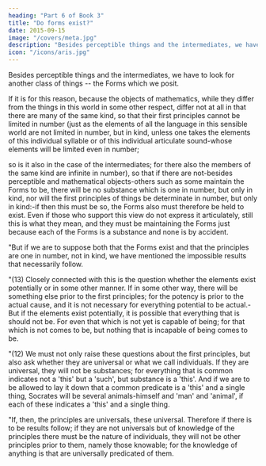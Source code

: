 ```yaml
---
heading: "Part 6 of Book 3"
title: "Do forms exist?"
date: 2015-09-15
image: "/covers/meta.jpg"
description: "Besides perceptible things and the intermediates, we have to look for another class of things -- the Forms which we posit. "
icon: "/icons/aris.jpg"
---
```



Besides perceptible things and the intermediates, we have to look for another class of things -- the Forms which we posit. 

If it is for this reason, because the objects of mathematics, while they differ from the things in this world in some other respect, differ not at all in that there are many of the same kind, so that their first principles cannot be limited in number (just as the elements of all the language in this sensible world are not limited in number, but in kind, unless one takes the elements of this individual syllable or of this individual articulate sound-whose elements will be limited even in number; 

so is it also in the case of the intermediates; for there also the members of the same kind are infinite in number), so that if there are not-besides perceptible and mathematical objects-others such as some maintain the Forms to be, there will be no substance which is one in number, but only in kind, nor will the first principles of things be determinate in number, but only in kind:-if then this must be so, the Forms also must therefore be held to exist. Even if those who support this view do not express it articulately, still this is what they mean, and they must be maintaining the Forms just because each of the Forms is a substance and none is by accident.

"But if we are to suppose both that the Forms exist and that the principles are one in number, not in kind, we have mentioned the impossible results that necessarily follow.

"(13) Closely connected with this is the question whether the elements exist potentially or in some other manner. If in some other way, there will be something else prior to the first principles; for the potency is prior to the actual cause, and it is not necessary for everything potential to be actual.-But if the elements exist potentially, it is possible that everything that is should not be. For even that which is not yet is capable of being; for that which is not comes to be, but nothing that is incapable of being comes to be.

"(12) We must not only raise these questions about the first principles, but also ask whether they are universal or what we call individuals. If they are universal, they will not be substances; for everything that is common indicates not a 'this' but a 'such', but substance is a 'this'. And if we are to be allowed to lay it down that a common predicate is a 'this' and a single thing, Socrates will be several animals-himself and 'man' and 'animal', if each of these indicates a 'this' and a single thing.

"If, then, the principles are universals, these universal. Therefore if there is to be results follow; if they are not universals but of knowledge of the principles there must be the nature of individuals, they will not be other principles prior to them, namely those knowable; for the knowledge of anything is that are universally predicated of them.
